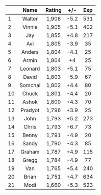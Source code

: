 | |Name|Rating|+/-|Exp|
|-|:--:|:----:|:-:|:-:|
|1|Walter|1,908|-5.2|531|
|2|Vinnie|1,905|-5.1|402|
|3|Jay|1,855|+4.8|217|
|4|Avi|1,805|-3.9|35|
|5|Anders|1,804|-4.1|25|
|6|Armin|1,804|+4|25|
|7|Leonard|1,803|+5.1|75|
|8|David|1,803|-5.9|67|
|9|Somchai|1,802|+4.4|80|
|10|Chuck|1,801|-4.4|20|
|11|Ashok|1,800|+4.3|70|
|12|Pradyot|1,796|+3.9|25|
|13|John|1,793|+5.2|273|
|14|Chris|1,793|-6.7|73|
|15|Benny|1,791|-4.9|20|
|16|Sandy|1,790|-4.3|85|
|17|Graham|1,787|+4.9|115|
|18|Gregg|1,784|-4.9|77|
|19|Van|1,765|+5.4|240|
|20|Brian|1,751|+4.7|634|
|21|Modi|1,660|+5.3|523|
